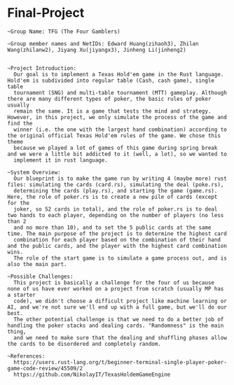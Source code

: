 # Final-Project
	~Group Name: TFG (The Four Gamblers)
	
	~Group member names and NetIDs: Edward Huang(zihaoh3), Zhilan Wang(zhilanw2), Jiyang Xu(jiyangx3), Jinheng Li(jinheng2)

 
	~Project Introduction:
	  Our goal is to implement a Texas Hold'em game in the Rust language. Hold'em is subdivided into regular table (Cash, cash game), single table
	  tournament (SNG) and multi-table tournament (MTT) gameplay. Although there are many different types of poker, the basic rules of poker usually
	  remain the same. It is a game that tests the mind and strategy. However, in this project, we only simulate the process of the game and find the
	  winner (i.e. the one with the largest hand combination) according to the original official Texas Hold'em rules of the game. We chose this theme
	  because we played a lot of games of this game during spring break and we were a little bit addicted to it (well, a lot), so we wanted to
	  implement it in rust language.

	~System Overview:
	  Our blueprint is to make the game run by writing 4 (maybe more) rust files: simulating the cards (card.rs), simulating the deal (poke.rs),
	  determining the cards (play.rs), and starting the game (game.rs). Here, the role of poker.rs is to create a new pile of cards (except for the
	  joker, so 52 cards in total), and the role of poker.rs is to deal two hands to each player, depending on the number of players (no less than 2
	  and no more than 10), and to set the 5 public cards at the same time. The main purpose of the project is to determine the highest card
	  combination for each player based on the combination of their hand and the public cards, and the player with the highest card combination wins.
	  The role of the start game is to simulate a game process out, and is also the main part.

	~Possible Challenges:
	  This project is basically a challenge for the four of us because none of us have ever worked on a project from scratch (usually MP has a starter
	  code), we didn't choose a difficult project like machine learning or AI, and we're not sure we'll end up with a full game, but we'll do our best.
	  The other potential challenge is that we need to do a better job of handling the poker stacks and dealing cards. "Randomness" is the main thing,
	  and we need to make sure that the dealing and shuffling phases allow the cards to be disordered and completely random.

	~References:
	  https://users.rust-lang.org/t/beginner-terminal-single-player-poker-game-code-review/45509/2
	  https://github.com/NikolayIT/TexasHoldemGameEngine
  
